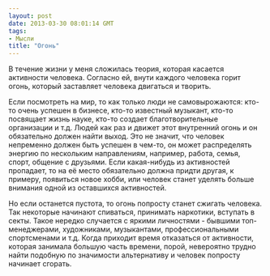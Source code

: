 ```yaml
---
layout: post
date: 2013-03-30 08:01:14 GMT
tags:
- Мысли
title: "Огонь"
---
```

<p><span>В течение жизни у меня сложилась теория, которая касается активности человека. Согласно ей, внути каждого человека горит огонь, который заставляет человека двигаться и творить.</span></p>
<p>Если посмотреть на мир, то как только люди не самовырожаются: кто-то очень успешен в бизнесе, кто-то известный музыкант, кто-то посвящает жизнь науке, кто-то создает благотворительные организации и т.д. Людей как раз и движет этот внутренний огонь и он обязательно должен найти выход. Это не значит, что человек непременно должен быть успешен в чем-то, он может распределять энергию по нескольким направлениям, например, работа, семья, спорт, общение с друзьями. Если какая-нибудь из активностей пропадает, то на её место обязательно должна придти другая, к примеру, появиться новое хобби, или человек станет уделять больше внимания одной из оставшихся активностей.&nbsp;</p>
<p>Но если останется пустота, то огонь попросту станет сжигать человека. Так некоторые начинают спиваться, принимать наркотики, вступать в секты. Такое нередко случается с яркими личностями - бывшими топ-менеджерами, художниками, музыкантами, профессиональными спортсменами и т.д. Когда приходит время отказаться от активности, которая занимала большую часть времени, порой, невероятно трудно найти подобную по значимости альтернативу и человек попросту начинает сгорать.</p>
<p></p>